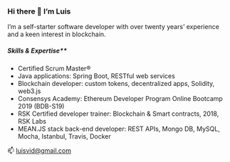 ### Hi there 👋 I’m Luis

I’m a self-starter software developer with over twenty years’ experience and a keen interest in blockchain.

##### Skills & Expertise**

* Certified Scrum Master®
* Java applications: Spring Boot, RESTful web services
* Blockchain developer: custom tokens, decentralized apps, Solidity, web3.js 
* Consensys Academy: Ethereum Developer Program Online Bootcamp 2019 (BDB-S19)
* RSK Certified developer trainer: Blockchain & Smart contracts, 2018, RSK Labs
* MEAN.JS stack back-end developer: REST APIs, Mongo DB, MySQL, Mocha, Istanbul, Travis, Docker

📫 luisvid@gmail.com

<!--
**luisvid/luisvid** is a ✨ _special_ ✨ repository because its `README.md` (this file) appears on your GitHub profile.

Here are some ideas to get you started:

- 🔭 I’m currently working on ...
- 🌱 I’m currently learning ...
- 👯 I’m looking to collaborate on ...
- 🤔 I’m looking for help with ...
- 💬 Ask me about ...
- 📫 How to reach me: ...
- 😄 Pronouns: ...
- ⚡ Fun fact: ...
-->

